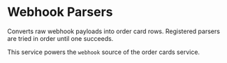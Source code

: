 # Webhook Parsers

Converts raw webhook payloads into order card rows.
Registered parsers are tried in order until one succeeds.

This service powers the `webhook` source of the order cards service.
